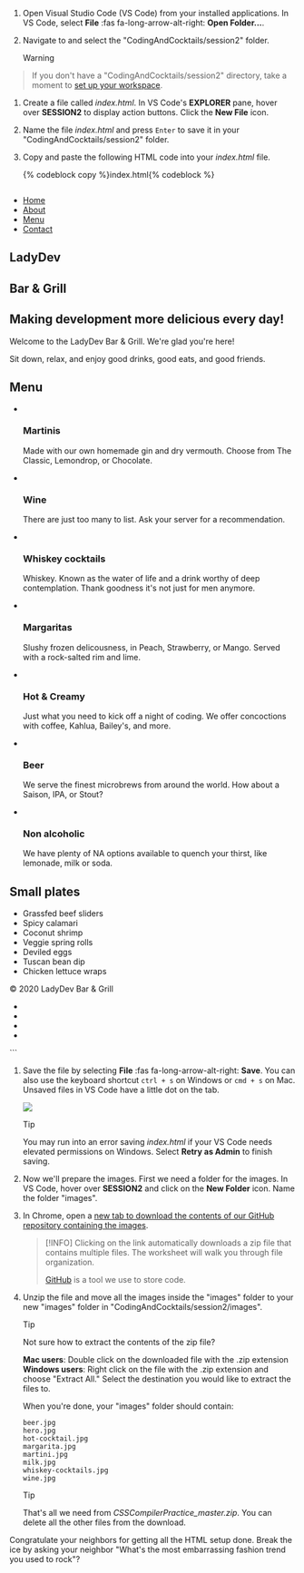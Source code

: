 
1. Open Visual Studio Code (VS Code) from your installed applications. In VS Code, select **File** :fas fa-long-arrow-alt-right: **Open Folder...**.

1. Navigate to and select the "CodingAndCocktails/session2" folder.
   >[!WARNING]
>If you don't have a "CodingAndCocktails/session2" directory, take a moment to [set up your workspace](../setup/?id=setup).
 

1. Create a file called _index.html_. In VS Code's **EXPLORER** pane, hover over **SESSION2** to display action buttons. Click the **New File** icon.

1. Name the file _index.html_ and press `Enter` to save it in your "CodingAndCocktails/session2" folder.

1. Copy and paste the following HTML code into your _index.html_ file.
  
   {% codeblock copy %}index.html{% codeblock %}
    ```html
<!DOCTYPE html>
<html lang="en">
   <head>
      <meta charset="UTF-8">
      <meta name="viewport" content="width=device-width, initial-scale=1">
      <title>LadyDev Bar &amp; Grill</title>
      <script src="https://use.fontawesome.com/81b69a015b.js"></script>
   </head>
   <body>
      <nav class="navbar">
         <ul>
            <li><a href="#">Home</a></li>
            <li><a href="#about">About</a></li>
            <li><a href="#menu">Menu</a></li>
            <li><a href="#contact">Contact</a></li>
         </ul>
      </nav>
      <section id="about" class="hero">
         <div class="hero-text">
            <h1>LadyDev</h1>
            <h1>Bar &amp; Grill</h1>
            <h2>Making development more delicious every day!</h2>
            <p>Welcome to the LadyDev Bar &amp; Grill. We're glad you're here!</p>
            <p>Sit down, relax, and enjoy good drinks, good eats, and good friends.</p>
         </div>
      </section>
      <main class="grid-container">
         <section id="menu" class="drinks">
            <h2>Menu</h2>
            <ul>
               <li class="item">
                  <a href="#"><img src="images/martini.jpg" alt=""></a>
                  <h3 class="beverage">Martinis</h3>
                  <p>Made with our own homemade gin and dry vermouth. Choose from The Classic, Lemondrop, or Chocolate.</p>
               </li>
               <li class="item">
                  <a href="#"><img src="images/wine.jpg" alt=""></a>
                  <h3 class="beverage">Wine</h3>
                  <p>There are just too many to list. Ask your server for a recommendation.</p>
               </li>
               <li class="item">
                  <a href="#"><img src="images/whiskey-cocktails.jpg" alt=""></a>
                  <h3 class="beverage">Whiskey cocktails</h3>
                  <p>Whiskey. Known as the water of life and a drink worthy of deep contemplation. Thank goodness it's not
                     just for men anymore.</p>
               </li>
               <li class="item">
                  <a href="#"><img src="images/margarita.jpg" alt=""></a>
                  <h3 class="beverage">Margaritas</h3>
                  <p>Slushy frozen delicousness, in Peach, Strawberry, or Mango. Served with a rock-salted rim and lime.
                  </p>
               </li>
               <li class="item">
                  <a href="#"><img src="images/hot-cocktail.jpg" alt=""></a>
                  <h3 class="beverage">Hot &amp; Creamy</h3>
                  <p>Just what you need to kick off a night of coding. We offer concoctions with coffee, Kahlua, Bailey's,
                     and
                     more.</p>
               </li>
               <li class="item">
                  <a href="#"><img src="images/beer.jpg" alt=""></a>
                  <h3 class="beverage">Beer</h3>
                  <p>We serve the finest microbrews from around the world. How about a Saison, IPA, or Stout?</p>
               </li>
               <li class="item">
                  <a href="#"><img src="images/milk.jpg" alt=""></a>
                  <h3 class="beverage">Non alcoholic</h3>
                  <p>We have plenty of NA options available to quench your thirst, like lemonade, milk or soda.</p>
               </li>
            </ul>
         </section>
         <section class="small-plates">
            <h2>Small plates</h2>
            <ul class="food">
               <li>Grassfed beef sliders</li>
               <li>Spicy calamari</li>
               <li>Coconut shrimp</li>
               <li>Veggie spring rolls</li>
               <li>Deviled eggs</li>
               <li>Tuscan bean dip</li>
               <li>Chicken lettuce wraps</li>
            </ul>
         </section>
      </main>
      <footer id="contact">
         <p>&copy; 2020 LadyDev Bar &amp; Grill</p>
         <ul>
            <li><a href="http://facebook.com/ladydevbargrill"><i class="fa fa-facebook-official fa-lg"></i></a></li>
            <li><a href="http://twitter.com/ladydevbargrill"><i class="fa fa-twitter fa-lg"></i></a></li>
            <li><a href="http://instagram.com/ladydevbargrill"><i class="fa fa-instagram fa-lg"></i></a></li>
            <li><a href="mailto:ladydevbargrill@example.com"><i class="fa fa-envelope-open-o fa-lg"></i></a></li>
         </ul>
      </footer>
   </body>
</html>
   ```

1. Save the file by selecting **File** :fas fa-long-arrow-alt-right: **Save**. You can also use the keyboard shortcut `ctrl + s` on Windows or `cmd + s` on Mac. Unsaved files in VS Code have a little dot on the tab.

   ![](images/vs-code-save.png)

   >[!TIP]
   >You may run into an error saving _index.html_ if your VS Code needs elevated permissions on Windows. Select **Retry as Admin** to finish saving.


1. Now we'll prepare the images. First we need a folder for the images. In VS Code, hover over **SESSION2** and click on the **New Folder** icon. Name the folder "images".

1. In Chrome, open a [new tab to download the contents of our GitHub repository containing the images](https://github.com/KansasCityWomeninTechnology/CSSCompilerPractice/archive/master.zip).

   >[!INFO]
   >Clicking on the link automatically downloads a zip file that contains multiple files. The worksheet will walk you through file organization.
   >
   >[GitHub](https://github.com/) is a tool we use to store code.

1. Unzip the file and move all the images inside the "images" folder to your new "images" folder in "CodingAndCocktails/session2/images".

   >[!TIP]
   >Not sure how to extract the contents of the zip file?
   >
   >**Mac users**: Double click on the downloaded file with the .zip extension<br/>
   >**Windows users**: Right click on the file with the .zip extension and choose "Extract All." Select the destination you would like to extract the files to. 
	
	When you're done, your "images" folder should contain:
	```
	beer.jpg
	hero.jpg
	hot-cocktail.jpg
	margarita.jpg
	martini.jpg
	milk.jpg
	whiskey-cocktails.jpg
	wine.jpg
	```

   >[!TIP]
   >That's all we need from *CSSCompilerPractice_master.zip*. You can delete all the other files from the download.


Congratulate your neighbors for getting all the HTML setup done. Break the ice by asking your neighbor "What's the most embarrassing fashion trend you used to rock"?